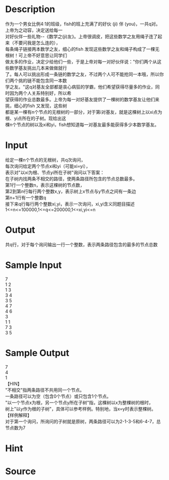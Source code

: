 
# Description

<div class="content"><div>作为一个男女比例4:1的班级，fish的班上充满了的好伙 (ji) 伴 (you)，一共q对。上帝为之动容，决定送给每一</div>
<div>对好伙伴一些礼物--《数学之(ji)友》。上帝很调皮，把这些数学之友用绳子连了起来（不要问我是怎么连的），</div>
<div>每条绳子链接两本数学之友，细心的fish 发现这些数学之友和绳子构成了一棵无根树！可上帝不好意思让同学们</div>
<div>做太多的作业，决定少给他们一些，于是上帝对每一对好伙伴说：&#34;你们两个从这些数学基友挑出几本来做做就行</div>
<div>了。每人可以挑出形成一条链的数学之友，不过两个人可不能抢同一本哦，所以你们两个挑的链不能包含同一本数</div>
<div>学之友。&#34;这q对基友全部都是丧心病狂的学霸，他们希望获得尽量多的作业，同时因为两个人关系特别好，所以希</div>
<div>望获得的作业总数最多。上帝为每一对好基友提供了一棵树的数学基友让他们来挑，细心的fish 又发现，这些树</div>
<div>都是某一棵有n个节点的无根树的一部分，对于第i对基友，就是这棵树上以xi点为根、yi点所在的子树。现给出这</div>
<div>棵n个节点的树以及xi和yi，fish想知道每一对基友最多能获得多少本数学基友。</div>
<p></p></div>

# Input

<div class="content"><div>给定一棵n个节点的无根树，共q次询问，</div>
<div>每次询问给定两个节点xi和yi（可能xi=yi），</div>
<div>表示对&#34;以xi为根、节点yi所在子树&#34;询问以下答案：</div>
<div>在子树内找两条不相交的路径，使两条路径所包含的节点总数最多。</div>
<div>
<div>第1行一个整数n，表示这棵树的节点数，</div>
<div>第2到第n行每行两个整数x,y，表示树上x节点与y节点之间有一条边</div>
<div>第n+1行有一个整数q</div>
<div>接下来q行每行两个整数xi,yi，表示一次询问，xi,yi含义同题目描述</div>
<div>1&lt;=n&lt;=100000,1&lt;=q&lt;=200000,1&lt;=xi,yi&lt;=n</div>
</div>
<p></p></div>

# Output

<div class="content"><div>共q行，对于每个询问输出一行一个整数，表示两条路径包含的最多的节点总数</div>
<p></p></div>

# Sample Input

<div class="content"><span class="sampledata">7<br/>
1 2<br/>
1 3<br/>
3 4<br/>
3 5<br/>
4 7<br/>
4 6<br/>
3<br/>
1 1<br/>
7 3<br/>
3 5</span></div>

# Sample Output

<div class="content"><span class="sampledata">7<br/>
4<br/>
1<br/>
【HIN】<br/>
&#34;不相交&#34;指两条路径不共用同一个节点。<br/>
一条路径可以为空（包含0个节点）或只包含1个节点。<br/>
&#34;以一个节点x为根，另一个节点y所在子树&#34;指，这棵树以x为整棵树的根时，<br/>
树上&#34;以y作为根的子树&#34;，具体可以参考样例。特别地，当x=y时表示整棵树。<br/>
【样例解释】<br/>
对于第一个询问，所询问的子树就是原树，两条路径可以为2-1-3-5和6-4-7，总节点数为7</span></div>

# Hint

<div class="content"><p></p></div>

# Source

<div class="content"><p><a href="problemset.php?search="></a></p></div>

